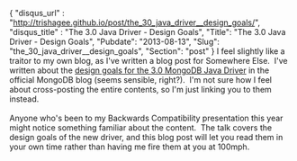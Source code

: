 {
 "disqus_url" : "http://trishagee.github.io/post/the_30_java_driver__design_goals/",
 "disqus_title" : "The 3.0 Java Driver - Design Goals",
 "Title": "The 3.0 Java Driver - Design Goals",
 "Pubdate": "2013-08-13",
 "Slug": "the_30_java_driver__design_goals",
 "Section": "post"
}
I feel slightly like a traitor to my own blog, as I've written a blog post for Somewhere Else. &nbsp;I've written about the <a href="http://blog.mongodb.org/post/58136652766/the-mongodb-java-driver-3-0">design goals for the 3.0 MongoDB Java Driver</a> in the official MongoDB blog (seems sensible, right?). &nbsp;I'm not sure how I feel about cross-posting the entire contents, so I'm just linking you to them instead.<br /><br />Anyone who's been to my Backwards Compatibility presentation this year might notice something familiar about the content. &nbsp;The talk covers the design goals of the new driver, and this blog post will let you read them in your own time rather than having me fire them at you at 100mph.
